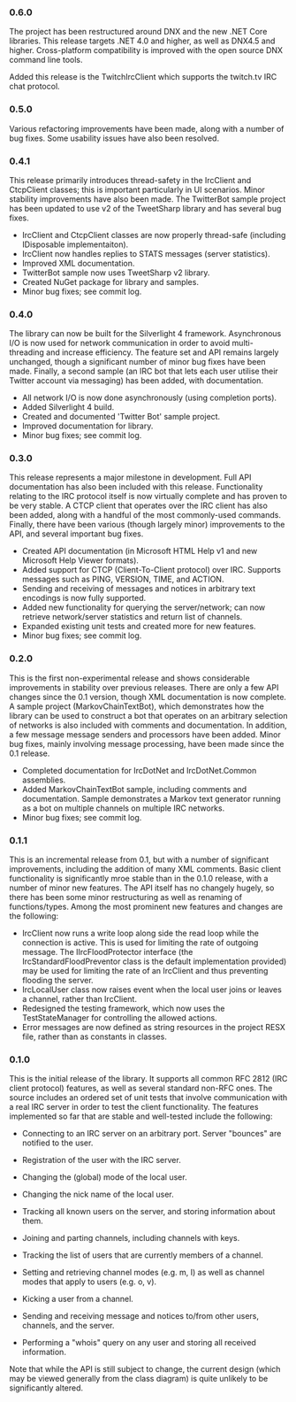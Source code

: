 ### 0.6.0

The project has been restructured around DNX and the new .NET Core libraries. This release targets .NET 4.0 and higher, as well as DNX4.5 and higher. Cross-platform compatibility is improved with the open source DNX command line tools.

Added this release is the TwitchIrcClient which supports the twitch.tv IRC chat protocol.

### 0.5.0

Various refactoring improvements have been made, along with a number of bug fixes. Some usability issues have also been resolved.

### 0.4.1

This release primarily introduces thread-safety in the IrcClient and CtcpClient classes; this is important particularly in UI scenarios. Minor stability improvements have also been made. The TwitterBot sample project has been updated to use v2 of the TweetSharp library and has several bug fixes.

 * IrcClient and CtcpClient classes are now properly thread-safe (including IDisposable implementaiton).
 * IrcClient now handles replies to STATS messages (server statistics).
 * Improved XML documentation.
 * TwitterBot sample now uses TweetSharp v2 library.
 * Created NuGet package for library and samples.
 * Minor bug fixes; see commit log.
 
### 0.4.0

The library can now be built for the Silverlight 4 framework. Asynchronous I/O is now used for network communication in order to avoid multi-threading and increase efficiency. The feature set and API remains largely unchanged, though a significant number of minor bug fixes have been made. Finally, a second sample (an IRC bot that lets each user utilise their Twitter account via messaging) has been added, with documentation.

 * All network I/O is now done asynchronously (using completion ports).
 * Added Silverlight 4 build.
 * Created and documented 'Twitter Bot' sample project.
 * Improved documentation for library.
 * Minor bug fixes; see commit log.

### 0.3.0

This release represents a major milestone in development. Full API documentation has also been included with this release. Functionality relating to the IRC protocol itself is now virtually complete and has proven to be very stable. A CTCP client that operates over the IRC client has also been added, along with a handful of the most commonly-used commands. Finally, there have been various (though largely minor) improvements to the API, and several important bug fixes.

 * Created API documentation (in Microsoft HTML Help v1 and new Microsoft Help Viewer formats).
 * Added support for CTCP (Client-To-Client protocol) over IRC. Supports messages such as PING, VERSION, TIME, and ACTION.
 * Sending and receiving of messages and notices in arbitrary text encodings is now fully supported.
 * Added new functionality for querying the server/network; can now retrieve network/server statistics and return list of channels.
 * Expanded existing unit tests and created more for new features.
 * Minor bug fixes; see commit log.

### 0.2.0

This is the first non-experimental release and shows considerable improvements in stability over previous releases. There are only a few API changes since the 0.1 version, though XML documentation is now complete. A sample project (MarkovChainTextBot), which demonstrates how the library can be used to construct a bot that operates on an arbitrary selection of networks is also included with comments and documentation. In addition, a few message message senders and processors have been added. Minor bug fixes, mainly involving message processing, have been made since the 0.1 release.
 * Completed documentation for IrcDotNet and IrcDotNet.Common assemblies.
 * Added MarkovChainTextBot sample, including comments and documentation. Sample demonstrates a Markov text generator running as a bot on multiple channels on multiple IRC networks.
 * Minor bug fixes; see commit log.
 
### 0.1.1

This is an incremental release from 0.1, but with a number of significant improvements, including the addition of many XML comments. Basic client functionality is significantly mroe stable than in the 0.1.0 release, with a number of minor new features. The API itself has no changely hugely, so there has been some minor restructuring as well as renaming of functions/types. Among the most prominent new features and changes are the following:

 * IrcClient now runs a write loop along side the read loop while the connection is active. This is used for limiting the rate of outgoing message. The IIrcFloodProtector interface (the IrcStandardFloodPreventor class is the default implementation provided) may be used for limiting the rate of an IrcClient and thus preventing flooding the server.
 * IrcLocalUser class now raises event when the local user joins or leaves a channel, rather than IrcClient.
 * Redesigned the testing framework, which now uses the TestStateManager for controlling the allowed actions.
 * Error messages are now defined as string resources in the project RESX file, rather than as constants in classes.

### 0.1.0 

This is the initial release of the library. It supports all common RFC 2812 (IRC client protocol) features, as well as several standard non-RFC ones. The source includes an ordered set of unit tests that involve communication with a real IRC server in order to test the client functionality. The features implemented so far that are stable and well-tested include the following:

 * Connecting to an IRC server on an arbitrary port. Server "bounces" are notified to the user.
 * Registration of the user with the IRC server.
 * Changing the (global) mode of the local user.
 * Changing the nick name of the local user.
 * Tracking all known users on the server, and storing information about them.
 * Joining and parting channels, including channels with keys.
 * Tracking the list of users that are currently members of a channel.
 
 * Setting and retrieving channel modes (e.g. m, I) as well as channel modes that apply to users (e.g. o, v).
 * Kicking a user from a channel.
 * Sending and receiving message and notices to/from other users, channels, and the server.
 * Performing a "whois" query on any user and storing all received information.

Note that while the API is still subject to change, the current design (which may be viewed generally from the class diagram) is quite unlikely to be significantly altered.

